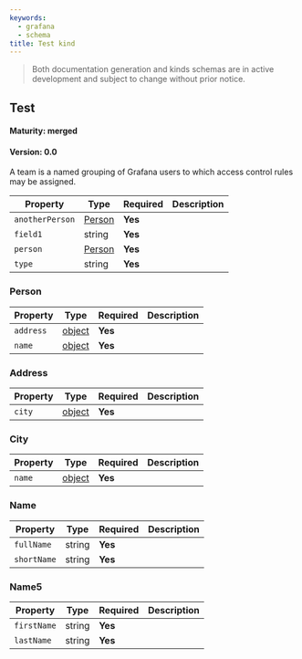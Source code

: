 ```yaml
---
keywords:
  - grafana
  - schema
title: Test kind
---
```

> Both documentation generation and kinds schemas are in active development and subject to change without prior notice.

## Test

#### Maturity: merged
#### Version: 0.0

A team is a named grouping of Grafana users to which access control rules may be assigned.

| Property        | Type              | Required | Description |
|-----------------|-------------------|----------|-------------|
| `anotherPerson` | [Person](#person) | **Yes**  |             |
| `field1`        | string            | **Yes**  |             |
| `person`        | [Person](#person) | **Yes**  |             |
| `type`          | string            | **Yes**  |             |

### Person

| Property  | Type               | Required | Description |
|-----------|--------------------|----------|-------------|
| `address` | [object](#address) | **Yes**  |             |
| `name`    | [object](#name)    | **Yes**  |             |

### Address

| Property | Type            | Required | Description |
|----------|-----------------|----------|-------------|
| `city`   | [object](#city) | **Yes**  |             |

### City

| Property | Type            | Required | Description |
|----------|-----------------|----------|-------------|
| `name`   | [object](#name) | **Yes**  |             |

### Name

| Property    | Type   | Required | Description |
|-------------|--------|----------|-------------|
| `fullName`  | string | **Yes**  |             |
| `shortName` | string | **Yes**  |             |

### Name5

| Property    | Type   | Required | Description |
|-------------|--------|----------|-------------|
| `firstName` | string | **Yes**  |             |
| `lastName`  | string | **Yes**  |             |


